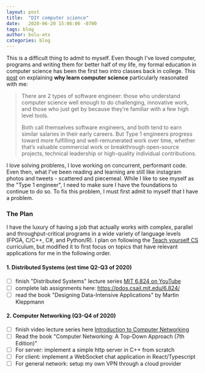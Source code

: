 ```yaml
---
layout: post
title:  "DIY computer science"
date:   2020-06-20 15:06:06 -0700
tags: blog
author: bolu-atx
categories: blog
---
```


This is a difficult thing to admit to myself. Even though I've loved computer, programs and writing them for better half of my life, my formal education in computer science has been the first two intro classes back in college. This [post](https://teachyourselfcs.com/) on explaining **why learn computer science** particularly reasonated with me:

> There are 2 types of software engineer: those who understand computer science well enough to do challenging, innovative work, and those who just get by because they’re familiar with a few high level tools.
> 
> Both call themselves software engineers, and both tend to earn similar salaries in their early careers. But Type 1 engineers progress toward more fulfilling and well-remunerated work over time, whether that’s valuable commercial work or breakthrough open-source projects, technical leadership or high-quality individual contributions.

I love solving problems, I love working on concurrent, performant code. Even then, what I've been reading and learning are still like instagram photos and tweets - scattered and piecemeal. While I like to see myself as the "Type 1 engineer", I need to make sure I have the foundations to continue to do so. To fix this problem, I must first admit to myself that I have a problem.

### The Plan

I have the luxury of having a job that actually works with complex, parallel and throughput-critical programs in a wide variety of language levels (FPGA, C/C++, C#, and Python/R). I plan on following the [Teach yourself CS](https://teachyourselfcs.com/) curriculum, but modified it to first focus on topics that have relevant applications for me in the following order.

#### 1. Distributed Systems (est time Q2-Q3 of 2020)
- [ ] finish "Distributed Systems" lecture series [MIT 6.824 on YouTube](https://www.youtube.com/watch?v=cQP8WApzIQQ&list=PLrw6a1wE39_tb2fErI4-WkMbsvGQk9_UB)
- [ ] complete lab assignments here: https://pdos.csail.mit.edu/6.824/
- [ ] read the book "Designing Data-Intensive Applications" by Martin Kleppmann

#### 2. Computer Networking (Q3-Q4 of 2020)
- [ ] finish video lecture series here [Introduction to Computer Networking](https://www.youtube.com/playlist?list=PLvFG2xYBrYAQCyz4Wx3NPoYJOFjvU7g2Z)
- [ ] Read the book "Computer Networking: A Top-Down Approach (7th Edition)"
- [ ] For server: implement a simple http server in C++ from scratch
- [ ] For client: implement a WebSocket chat application in React/Typescript
- [ ] For general network: setup my own VPN through a cloud provider